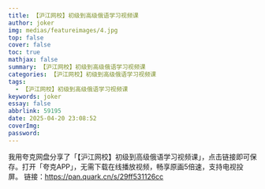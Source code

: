 ```yaml
---
title: 【沪江网校】初级到高级俄语学习视频课
author: joker
img: medias/featureimages/4.jpg
top: false
cover: false
toc: true
mathjax: false
summary: 【沪江网校】初级到高级俄语学习视频课
categories: 【沪江网校】初级到高级俄语学习视频课
tags:
  - 【沪江网校】初级到高级俄语学习视频课
keywords: joker
essay: false
abbrlink: 59195
date: 2025-04-20 23:08:52
coverImg:
password:
---
```


我用夸克网盘分享了「【沪江网校】初级到高级俄语学习视频课」，点击链接即可保存。打开「夸克APP」，无需下载在线播放视频，畅享原画5倍速，支持电视投屏。
链接：https://pan.quark.cn/s/29ff531126cc
